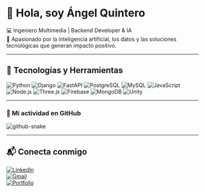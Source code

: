 # 👋 Hola, soy Ángel Quintero  

💻 Ingeniero Multimedia | Backend Developer & IA  
🚀 Apasionado por la inteligencia artificial, los datos y las soluciones tecnológicas que generan impacto positivo.

---

## 🚀 Tecnologías y Herramientas  
![Python](https://img.shields.io/badge/Python-3776AB?style=for-the-badge&logo=python&logoColor=white)
![Django](https://img.shields.io/badge/Django-092E20?style=for-the-badge&logo=django&logoColor=white)
![FastAPI](https://img.shields.io/badge/FastAPI-009688?style=for-the-badge&logo=fastapi&logoColor=white)
![PostgreSQL](https://img.shields.io/badge/PostgreSQL-316192?style=for-the-badge&logo=postgresql&logoColor=white)
![MySQL](https://img.shields.io/badge/MySQL-005C84?style=for-the-badge&logo=mysql&logoColor=white)
![JavaScript](https://img.shields.io/badge/JavaScript-F7DF1E?style=for-the-badge&logo=javascript&logoColor=black)
![Node.js](https://img.shields.io/badge/Node.js-339933?style=for-the-badge&logo=node.js&logoColor=white)
![Three.js](https://img.shields.io/badge/Three.js-000000?style=for-the-badge&logo=three.js&logoColor=white)
![Firebase](https://img.shields.io/badge/Firebase-FFCA28?style=for-the-badge&logo=firebase&logoColor=black)
![MongoDB](https://img.shields.io/badge/MongoDB-47A248?style=for-the-badge&logo=mongodb&logoColor=white)
![Unity](https://img.shields.io/badge/Unity-100000?style=for-the-badge&logo=unity&logoColor=white)

---

### 🐍 Mi actividad en GitHub
<picture>
  <source media="(prefers-color-scheme: dark)" srcset="https://raw.githubusercontent.com/AngelQuintero27/AngelQuintero27/output/snake-dark.svg" />
  <source media="(prefers-color-scheme: light)" srcset="https://raw.githubusercontent.com/AngelQuintero27/AngelQuintero27/output/snake.svg" />
  <img alt="github-snake" src="https://raw.githubusercontent.com/AngelQuintero27/AngelQuintero27/output/snake.svg" />
</picture>


---

## 📬 Conecta conmigo  
[![LinkedIn](https://img.shields.io/badge/LinkedIn-0077B5?style=for-the-badge&logo=linkedin&logoColor=white)](https://linkedin.com/in/TU_PERFIL)  
[![Gmail](https://img.shields.io/badge/Gmail-D14836?style=for-the-badge&logo=gmail&logoColor=white)](mailto:tuemail@gmail.com)  
[![Portfolio](https://img.shields.io/badge/🌐%20Portfolio-000?style=for-the-badge&logo=google-chrome&logoColor=white)](https://tuweb.com)  

